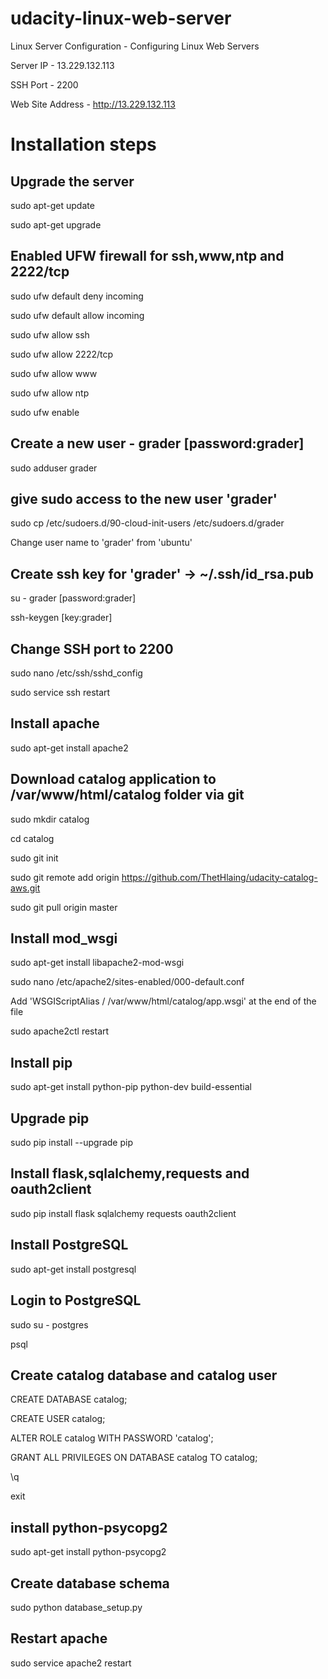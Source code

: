 # udacity-linux-web-server
Linux Server Configuration - Configuring Linux Web Servers

Server IP - 13.229.132.113

SSH Port - 2200

Web Site Address - http://13.229.132.113



# Installation steps

## Upgrade the server

sudo apt-get update

sudo apt-get upgrade



## Enabled UFW firewall for ssh,www,ntp and 2222/tcp

sudo ufw default deny incoming

sudo ufw default allow incoming

sudo ufw allow ssh

sudo ufw allow 2222/tcp

sudo ufw allow www

sudo ufw allow ntp

sudo ufw enable



## Create a new user - grader [password:grader]

sudo adduser grader


## give sudo access to the new user 'grader'

sudo cp /etc/sudoers.d/90-cloud-init-users /etc/sudoers.d/grader

Change user name to 'grader' from 'ubuntu'


## Create ssh key for 'grader' -> ~/.ssh/id_rsa.pub

su - grader [password:grader] 

ssh-keygen [key:grader]


## Change SSH port to 2200

sudo nano /etc/ssh/sshd_config

sudo service ssh restart


## Install apache

sudo apt-get install apache2


## Download catalog application to /var/www/html/catalog folder via git

sudo mkdir catalog

cd catalog

sudo git init

sudo git remote add origin https://github.com/ThetHlaing/udacity-catalog-aws.git

sudo git pull origin master



## Install mod_wsgi 

sudo apt-get install libapache2-mod-wsgi

sudo nano /etc/apache2/sites-enabled/000-default.conf

Add 'WSGIScriptAlias / /var/www/html/catalog/app.wsgi' at the end of the file

sudo apache2ctl restart



## Install pip

sudo apt-get install python-pip python-dev build-essential


## Upgrade pip

sudo pip install --upgrade pip


## Install flask,sqlalchemy,requests and oauth2client

sudo pip install flask sqlalchemy requests oauth2client


## Install PostgreSQL 

sudo apt-get install postgresql


## Login to PostgreSQL

sudo su - postgres

psql



## Create catalog database and catalog user

CREATE DATABASE catalog;

CREATE USER catalog;

ALTER ROLE catalog WITH PASSWORD 'catalog';

GRANT ALL PRIVILEGES ON DATABASE catalog TO catalog;

\q

exit



## install python-psycopg2

sudo apt-get install python-psycopg2


## Create database schema

sudo python database_setup.py


## Restart apache

sudo service apache2 restart


